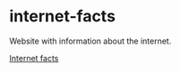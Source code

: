 # internet-facts
Website with information about the internet.

<a href="https://flplemos.github.io/internet-facts/"> Internet facts </a>

